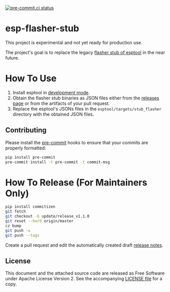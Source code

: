 [![pre-commit.ci status](https://results.pre-commit.ci/badge/github/espressif/esp-flasher-stub/master.svg)](https://results.pre-commit.ci/latest/github/espressif/esp-flasher-stub/master)

# esp-flasher-stub

This project is experimental and not yet ready for production use.

The project's goal is to replace the legacy [flasher stub of esptool](https://github.com/espressif/esptool-legacy-flasher-stub/) in the near future.

# How To Use

1. Install esptool in [development mode](https://docs.espressif.com/projects/esptool/en/latest/esp32/contributing.html#development-setup).
2. Obtain the flasher stub binaries as JSON files either from the [releases page](https://github.com/espressif/esp-flasher-stub) or from the artifacts of your pull request.
3. Replace the esptool's JSONs files in the `esptool/targets/stub_flasher` directory with the obtained JSON files.

## Contributing

Please install the [pre-commit](https://pre-commit.com/) hooks to ensure that your commits are properly formatted:

```bash
pip install pre-commit
pre-commit install -t pre-commit -t commit-msg
```

# How To Release (For Maintainers Only)

```bash
pip install commitizen
git fetch
git checkout -b update/release_v1.1.0
git reset --hard origin/master
cz bump
git push -u
git push --tags
```
Create a pull request and edit the automatically created draft [release notes](https://github.com/espressif/esp-flasher-stub/releases).

## License

This document and the attached source code are released as Free Software under Apache License Version 2. See the accompanying [LICENSE file](https://github.com/espressif/esp-flasher-stub/blob/master/LICENSE) for a copy.
